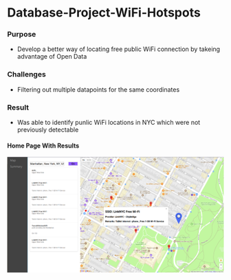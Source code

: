 # **Database-Project-WiFi-Hotspots**
### Purpose
* Develop a better way of locating free public WiFi connection by takeing advantage of Open Data
### Challenges
* Filtering out multiple datapoints for the same coordinates
### Result
* Was able to identify punlic WiFi locations in NYC which were not previously detectable
#### **Home Page With Results**
![Image of Home Page](DB_App.png)
